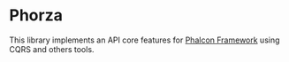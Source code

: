 # Phorza

This library implements an API core features for [Phalcon Framework](https://phalcon.io/) using CQRS and others tools.
